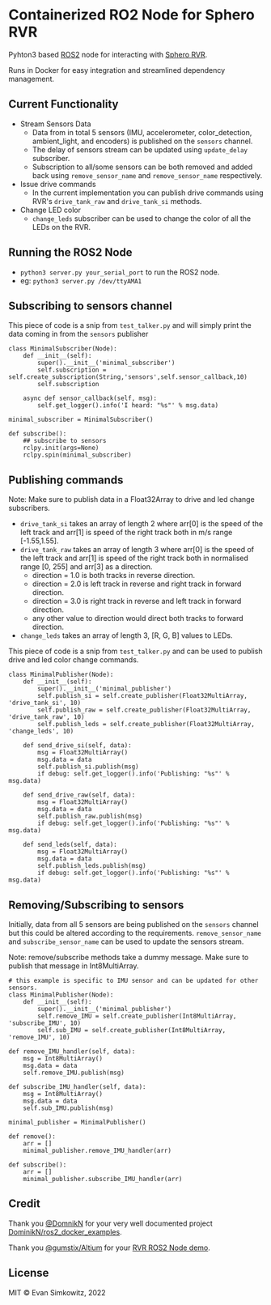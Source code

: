 # Containerized RO2 Node for Sphero RVR
Pyhton3 based [ROS2](https://docs.ros.org/en/foxy/#) node for interacting with [Sphero RVR](https://www.sphero.com/rvr).

Runs in Docker for easy integration and streamlined dependency management.

## Current Functionality
- Stream Sensors Data
    - Data from in total 5 sensors (IMU, accelerometer, color_detection, ambient_light, and encoders) is published on the `sensors` channel.
    - The delay of sensors stream can be updated using `update_delay` subscriber.
    - Subscription to all/some sensors can be both removed and added back using `remove_sensor_name` and `remove_sensor_name` respectively.
- Issue drive commands
    - In the current implementation you can publish drive commands using RVR's `drive_tank_raw` and `drive_tank_si` methods.
- Change LED color
    - `change_leds` subscriber can be used to change the color of all the LEDs on the RVR.

## Running the ROS2 Node
- `python3 server.py your_serial_port` to run the ROS2 node.
- eg: `python3 server.py /dev/ttyAMA1` 

## Subscribing to sensors channel
This piece of code is a snip from `test_talker.py` and will simply print the data coming in from the `sensors` publisher
```
class MinimalSubscriber(Node):
    def __init__(self):
        super().__init__('minimal_subscriber')
        self.subscription = self.create_subscription(String,'sensors',self.sensor_callback,10)
        self.subscription

    async def sensor_callback(self, msg):
        self.get_logger().info('I heard: "%s"' % msg.data)

minimal_subscriber = MinimalSubscriber()

def subscribe():
    ## subscribe to sensors
    rclpy.init(args=None)
    rclpy.spin(minimal_subscriber)
```

## Publishing commands

Note: Make sure to publish data in a Float32Array to drive and led change subscribers.

- `drive_tank_si` takes an array of length 2 where arr[0] is the speed of the left track and arr[1] is speed of the right track both in m/s range [-1.55,1.55].
- `drive_tank_raw` takes an array of length 3 where arr[0] is the speed of the left track and arr[1] is speed of the right track both in normalised range [0, 255] and arr[3] as a direction.
    - direction = 1.0 is both tracks in reverse direction.
    - direction = 2.0 is left track in reverse and right track in forward direction.
    - direction = 3.0 is right track in reverse and left track in forward direction.
    - any other value to direction would direct both tracks to forward direction.
-  `change_leds` takes an array of length 3, [R, G, B] values to LEDs.

This piece of code is a snip from `test_talker.py` and can be used to publish drive and led color change commands.

```
class MinimalPublisher(Node):
    def __init__(self):
        super().__init__('minimal_publisher')
        self.publish_si = self.create_publisher(Float32MultiArray, 'drive_tank_si', 10)
        self.publish_raw = self.create_publisher(Float32MultiArray, 'drive_tank_raw', 10)
        self.publish_leds = self.create_publisher(Float32MultiArray, 'change_leds', 10)

    def send_drive_si(self, data):
        msg = Float32MultiArray()
        msg.data = data
        self.publish_si.publish(msg)
        if debug: self.get_logger().info('Publishing: "%s"' % msg.data)

    def send_drive_raw(self, data):
        msg = Float32MultiArray()
        msg.data = data
        self.publish_raw.publish(msg)
        if debug: self.get_logger().info('Publishing: "%s"' % msg.data)
    
    def send_leds(self, data):
        msg = Float32MultiArray()
        msg.data = data
        self.publish_leds.publish(msg)
        if debug: self.get_logger().info('Publishing: "%s"' % msg.data)
```

## Removing/Subscribing to sensors
Initially, data from all 5 sensors are being published on the `sensors` channel but this could be altered according to the requirements. `remove_sensor_name` and `subscribe_sensor_name` can be used to update the sensors stream.


Note: remove/subscribe methods take a dummy message. Make sure to publish that message in Int8MultiArray.
```
# this example is specific to IMU sensor and can be updated for other sensors.
class MinimalPublisher(Node):
    def __init__(self):
        super().__init__('minimal_publisher')
        self.remove_IMU = self.create_publisher(Int8MultiArray, 'subscribe_IMU', 10)
        self.sub_IMU = self.create_publisher(Int8MultiArray, 'remove_IMU', 10)

def remove_IMU_handler(self, data):
    msg = Int8MultiArray()
    msg.data = data
    self.remove_IMU.publish(msg)    
    
def subscribe_IMU_handler(self, data):
    msg = Int8MultiArray()
    msg.data = data
    self.sub_IMU.publish(msg)

minimal_publisher = MinimalPublisher()

def remove():
    arr = []
    minimal_publisher.remove_IMU_handler(arr)

def subscribe():
    arr = []
    minimal_publisher.subscribe_IMU_handler(arr)
```

## Credit

Thank you [@DomnikN](https://github.com/DominikN) for your very well documented project [DominikN/ros2_docker_examples](https://github.com/DominikN/ros2_docker_examples).

Thank you [@gumstix/Altium](https://github.com/gumstix) for your [RVR ROS2 Node demo](https://github.com/gumstix/PKG900000001506/tree/master/demo/Sphero%20RVR/ros2%20node).

## License

MIT &copy; Evan Simkowitz, 2022
